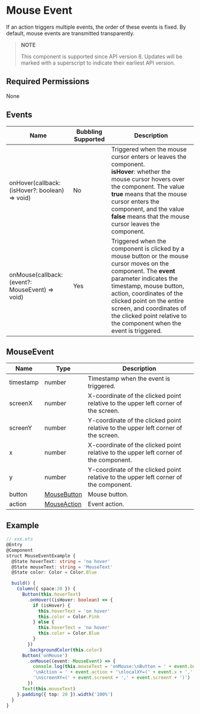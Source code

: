 # Mouse Event

If an action triggers multiple events, the order of these events is fixed. By default, mouse events are transmitted transparently.

> **NOTE**
>
> This component is supported since API version 8. Updates will be marked with a superscript to indicate their earliest API version.


## Required Permissions

None


## Events

| Name | Bubbling Supported | Description |
| -------- | -------- | -------- |
| onHover(callback: (isHover?: boolean) =&gt; void) | No | Triggered when the mouse cursor enters or leaves the component.<br/>**isHover**: whether the mouse cursor hovers over the component. The value **true** means that the mouse cursor enters the component, and the value **false** means that the mouse cursor leaves the component. |
| onMouse(callback: (event?: MouseEvent) =&gt; void) | Yes | Triggered when the component is clicked by a mouse button or the mouse cursor moves on the component. The **event** parameter indicates the timestamp, mouse button, action, coordinates of the clicked point on the entire screen, and coordinates of the clicked point relative to the component when the event is triggered. |


## MouseEvent

| Name | Type | Description |
| -------- | -------- | -------- |
| timestamp | number | Timestamp when the event is triggered. |
| screenX | number | X-coordinate of the clicked point relative to the upper left corner of the screen. |
| screenY | number | Y-coordinate of the clicked point relative to the upper left corner of the screen. |
| x | number | X-coordinate of the clicked point relative to the upper left corner of the component. |
| y | number | Y-coordinate of the clicked point relative to the upper left corner of the component. |
| button | [MouseButton](ts-appendix-enums.md#mousebutton) | Mouse button. |
| action | [MouseAction](ts-appendix-enums.md#mouseaction) | Event action. |

## Example

```ts
// xxx.ets
@Entry
@Component
struct MouseEventExample {
  @State hoverText: string = 'no hover'
  @State mouseText: string = 'MouseText'
  @State color: Color = Color.Blue

  build() {
    Column({ space:20 }) {
      Button(this.hoverText)
        .onHover((isHover: boolean) => {
          if (isHover) {
            this.hoverText = 'on hover'
            this.color = Color.Pink
          } else {
            this.hoverText = 'no hover'
            this.color = Color.Blue
          }
        })
        .backgroundColor(this.color)
      Button('onMouse')
        .onMouse((event: MouseEvent) => {
          console.log(this.mouseText = 'onMouse:\nButton = ' + event.button + 
          '\nAction = ' + event.action + '\nlocalXY=(' + event.x + ',' + event.y + ')' + 
          '\nscreenXY=(' + event.screenX + ',' + event.screenY + ')')
        })
      Text(this.mouseText)
    }.padding({ top: 20 }).width('100%')
  }
}
```
